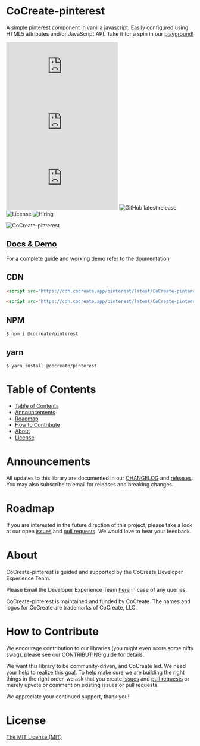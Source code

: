 # CoCreate-pinterest

A simple pinterest component in vanilla javascript. Easily configured using HTML5 attributes and/or JavaScript API. Take it for a spin in our [playground!](https://cocreate.app/docs/pinterest)

![minified](https://img.badgesize.io/https://cdn.cocreate.app/pinterest/latest/CoCreate-pinterest.min.js?style=flat-square&label=minified&color=orange)
![gzip](https://img.badgesize.io/https://cdn.cocreate.app/pinterest/latest/CoCreate-pinterest.min.js?compression=gzip&style=flat-square&label=gzip&color=yellow)
![brotli](https://img.badgesize.io/https://cdn.cocreate.app/pinterest/latest/CoCreate-pinterest.min.js?compression=brotli&style=flat-square&label=brotli)
![GitHub latest release](https://img.shields.io/github/v/release/CoCreate-app/CoCreate-pinterest?style=flat-square)
![License](https://img.shields.io/github/license/CoCreate-app/CoCreate-pinterest?style=flat-square)
![Hiring](https://img.shields.io/static/v1?style=flat-square&label=&message=Hiring&color=blueviolet)

![CoCreate-pinterest](https://cdn.cocreate.app/docs/CoCreate-pinterest.gif)

## [Docs & Demo](https://cocreate.app/docs/pinterest)

For a complete guide and working demo refer to the [doumentation](https://cocreate.app/docs/pinterest)

## CDN

```html
<script src="https://cdn.cocreate.app/pinterest/latest/CoCreate-pinterest.min.js"></script>
```

```html
<script src="https://cdn.cocreate.app/pinterest/latest/CoCreate-pinterest.min.css"></script>
```

## NPM

```shell
$ npm i @cocreate/pinterest
```

## yarn

```shell
$ yarn install @cocreate/pinterest
```

# Table of Contents

- [Table of Contents](#table-of-contents)
- [Announcements](#announcements)
- [Roadmap](#roadmap)
- [How to Contribute](#how-to-contribute)
- [About](#about)
- [License](#license)

<a name="announcements"></a>

# Announcements

All updates to this library are documented in our [CHANGELOG](https://github.com/CoCreate-app/CoCreate-pinterest/blob/master/CHANGELOG.md) and [releases](https://github.com/CoCreate-app/CoCreate-pinterest/releases). You may also subscribe to email for releases and breaking changes.

<a name="roadmap"></a>

# Roadmap

If you are interested in the future direction of this project, please take a look at our open [issues](https://github.com/CoCreate-app/CoCreate-pinterest/issues) and [pull requests](https://github.com/CoCreate-app/CoCreate-pinterest/pulls). We would love to hear your feedback.

<a name="about"></a>

# About

CoCreate-pinterest is guided and supported by the CoCreate Developer Experience Team.

Please Email the Developer Experience Team [here](mailto:develop@cocreate.app) in case of any queries.

CoCreate-pinterest is maintained and funded by CoCreate. The names and logos for CoCreate are trademarks of CoCreate, LLC.

<a name="contribute"></a>

# How to Contribute

We encourage contribution to our libraries (you might even score some nifty swag), please see our [CONTRIBUTING](https://github.com/CoCreate-app/CoCreate-pinterest/blob/master/CONTRIBUTING.md) guide for details.

We want this library to be community-driven, and CoCreate led. We need your help to realize this goal. To help make sure we are building the right things in the right order, we ask that you create [issues](https://github.com/CoCreate-app/CoCreate-pinterest/issues) and [pull requests](https://github.com/CoCreate-app/CoCreate-pinterest/pulls) or merely upvote or comment on existing issues or pull requests.

We appreciate your continued support, thank you!


<a name="license"></a>
# License

[The MIT License (MIT)](https://github.com/CoCreate-app/CoCreate-pinterest/blob/master/LICENSE)
